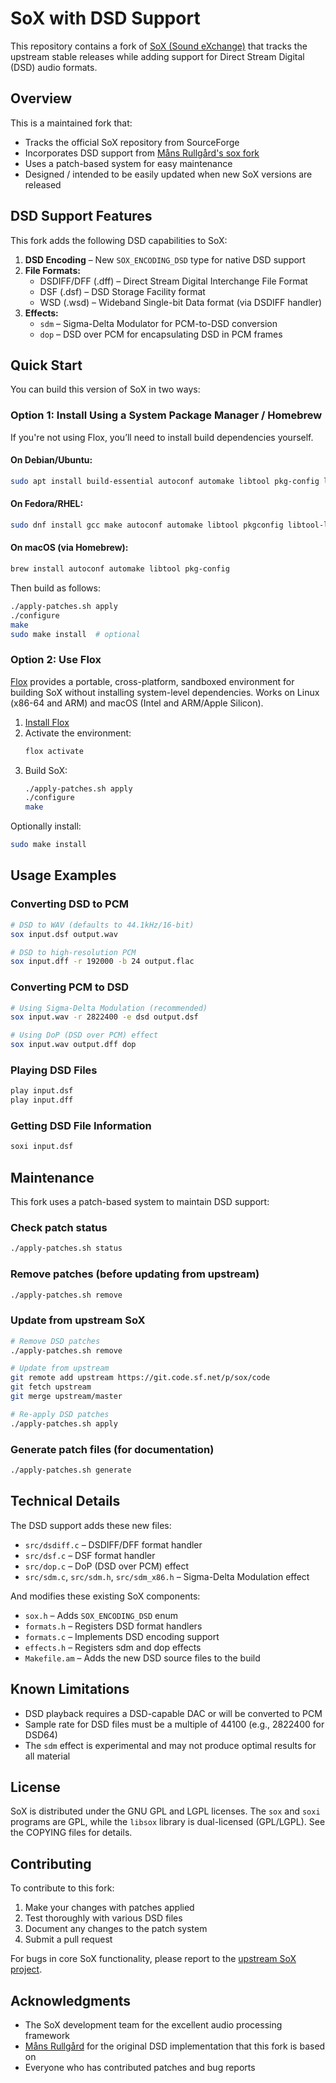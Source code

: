 # SoX with DSD Support

This repository contains a fork of [SoX (Sound eXchange)](http://sox.sourceforge.net/) that tracks the upstream stable releases while adding support for Direct Stream Digital (DSD) audio formats.

## Overview

This is a maintained fork that:
- Tracks the official SoX repository from SourceForge
- Incorporates DSD support from [Måns Rullgård's sox fork](https://github.com/mansr/sox)
- Uses a patch-based system for easy maintenance
- Designed / intended to be easily updated when new SoX versions are released

## DSD Support Features

This fork adds the following DSD capabilities to SoX:

1. **DSD Encoding** – New `SOX_ENCODING_DSD` type for native DSD support  
2. **File Formats:**
   - DSDIFF/DFF (.dff) – Direct Stream Digital Interchange File Format
   - DSF (.dsf) – DSD Storage Facility format  
   - WSD (.wsd) – Wideband Single-bit Data format (via DSDIFF handler)
3. **Effects:**
   - `sdm` – Sigma-Delta Modulator for PCM-to-DSD conversion
   - `dop` – DSD over PCM for encapsulating DSD in PCM frames

## Quick Start

You can build this version of SoX in two ways:

### Option 1: Install Using a System Package Manager / Homebrew

If you're not using Flox, you’ll need to install build dependencies yourself.

#### On Debian/Ubuntu:
```bash
sudo apt install build-essential autoconf automake libtool pkg-config libltdl-dev
```

#### On Fedora/RHEL:
```bash
sudo dnf install gcc make autoconf automake libtool pkgconfig libtool-ltdl-devel
```

#### On macOS (via Homebrew):
```bash
brew install autoconf automake libtool pkg-config
```

Then build as follows:
```bash
./apply-patches.sh apply
./configure
make
sudo make install  # optional
```

### Option 2: Use Flox

[Flox](https://flox.dev) provides a portable, cross-platform, sandboxed environment for building SoX without installing system-level dependencies. Works on Linux (x86-64 and ARM) and macOS (Intel and ARM/Apple Silicon).

1. [Install Flox](https://flox.dev/docs/install-flox/)
2. Activate the environment:
   ```bash
   flox activate
   ```
3. Build SoX:
   ```bash
   ./apply-patches.sh apply
   ./configure
   make
   ```

Optionally install:
```bash
sudo make install
```

## Usage Examples

### Converting DSD to PCM
```bash
# DSD to WAV (defaults to 44.1kHz/16-bit)
sox input.dsf output.wav

# DSD to high-resolution PCM
sox input.dff -r 192000 -b 24 output.flac
```

### Converting PCM to DSD
```bash
# Using Sigma-Delta Modulation (recommended)
sox input.wav -r 2822400 -e dsd output.dsf

# Using DoP (DSD over PCM) effect
sox input.wav output.dff dop
```

### Playing DSD Files
```bash
play input.dsf
play input.dff
```

### Getting DSD File Information
```bash
soxi input.dsf
```

## Maintenance

This fork uses a patch-based system to maintain DSD support:

### Check patch status
```bash
./apply-patches.sh status
```

### Remove patches (before updating from upstream)
```bash
./apply-patches.sh remove
```

### Update from upstream SoX
```bash
# Remove DSD patches
./apply-patches.sh remove

# Update from upstream
git remote add upstream https://git.code.sf.net/p/sox/code
git fetch upstream
git merge upstream/master

# Re-apply DSD patches
./apply-patches.sh apply
```

### Generate patch files (for documentation)
```bash
./apply-patches.sh generate
```

## Technical Details

The DSD support adds these new files:
- `src/dsdiff.c` – DSDIFF/DFF format handler
- `src/dsf.c` – DSF format handler
- `src/dop.c` – DoP (DSD over PCM) effect
- `src/sdm.c`, `src/sdm.h`, `src/sdm_x86.h` – Sigma-Delta Modulation effect

And modifies these existing SoX components:
- `sox.h` – Adds `SOX_ENCODING_DSD` enum
- `formats.h` – Registers DSD format handlers
- `formats.c` – Implements DSD encoding support
- `effects.h` – Registers sdm and dop effects
- `Makefile.am` – Adds the new DSD source files to the build

## Known Limitations

- DSD playback requires a DSD-capable DAC or will be converted to PCM
- Sample rate for DSD files must be a multiple of 44100 (e.g., 2822400 for DSD64)
- The `sdm` effect is experimental and may not produce optimal results for all material

## License

SoX is distributed under the GNU GPL and LGPL licenses. The `sox` and `soxi` programs are GPL, while the `libsox` library is dual-licensed (GPL/LGPL). See the COPYING files for details.

## Contributing

To contribute to this fork:
1. Make your changes with patches applied
2. Test thoroughly with various DSD files
3. Document any changes to the patch system
4. Submit a pull request

For bugs in core SoX functionality, please report to the [upstream SoX project](https://sourceforge.net/projects/sox/).

## Acknowledgments

- The SoX development team for the excellent audio processing framework  
- [Måns Rullgård](https://github.com/mansr/sox) for the original DSD implementation that this fork is based on  
- Everyone who has contributed patches and bug reports

